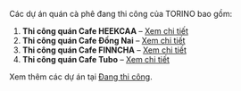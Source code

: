 Các dự án quán cà phê đang thi công của TORINO bao gồm:

1. **Thi công quán Cafe HEEKCAA** – [Xem chi tiết](https://torinocoffee.com/du-an/thi-cong-quan-cafe-heekcaa/)
2. **Thi công quán Cafe Đồng Nai** – [Xem chi tiết](https://torinocoffee.com/du-an/thi-cong-quan-cafe-dong-nai/)
3. **Thi công quán Cafe FINNCHA** – [Xem chi tiết](https://torinocoffee.com/du-an/thi-cong-quan-cafe-finncha/)
4. **Thi công quán Cafe Tubo** – [Xem chi tiết](https://torinocoffee.com/du-an/thi-cong-quan-cafe-tubo/)

Xem thêm các dự án tại [Đang thi công](https://torinocoffee.com/chuyen-muc/du-an/dang-thi-cong/).
